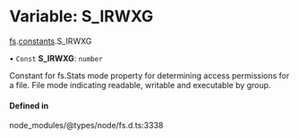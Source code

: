 # Variable: S\_IRWXG

[fs](../modules/fs.md).[constants](../modules/fs.constants.md).S_IRWXG

• `Const` **S\_IRWXG**: `number`

Constant for fs.Stats mode property for determining access permissions for a file. File mode indicating readable, writable and executable by group.

#### Defined in

node_modules/@types/node/fs.d.ts:3338

